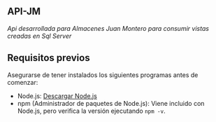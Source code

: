 ## API-JM

_Api desarrollada para Almacenes Juan Montero para consumir vistas creadas en Sql Server_

## Requisitos previos

Asegurarse de tener instalados los siguientes programas antes de comenzar:

- Node.js: [Descargar Node.js](https://nodejs.org/)
- npm (Administrador de paquetes de Node.js): Viene incluido con Node.js, pero verifica la versión ejecutando `npm -v`.

